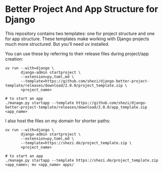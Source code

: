 # Better Project And App Structure for Django

This repository contains two templates: one for project structure and one for app structure. These templates make
working with Django projects much more structured. But you'll need uv installed.

You can use these by referring to their release files during project/app creation:

    uv run --with=django \
           django-admin startproject \
           --extension=py,toml,md \
           --template=https://github.com/shezi/django-better-project-template/releases/download/2.0.0/project_template.zip \
           <project_name>

    # to start an app
    ./manage.py startapp --template https://github.com/shezi/django-better-project-template/releases/download/2.0.0/app_template.zip <app_name>

I also host the files on my domain for shorter paths:

    uv run --with=django \
           django-admin startproject \
           --extension=py,toml,md \
           --template=https://shezi.de/project_template.zip \
           <project_name>

    # to start an app
    ./manage.py startapp --template https://shezi.de/project_template.zip <app_name>; mv <app_name> apps/
